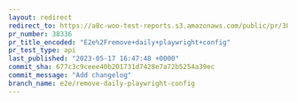 ```yaml
---
layout: redirect
redirect_to: https://a8c-woo-test-reports.s3.amazonaws.com/public/pr/38336/api/index.html
pr_number: 38336
pr_title_encoded: "E2e%2Fremove+daily+playwright+config"
pr_test_type: api
last_published: "2023-05-17 16:47:48 +0000"
commit_sha: 677c3c9ceee40b201731d7428e7a72b5254a39ec
commit_message: "Add changelog"
branch_name: e2e/remove-daily-playwright-config
---
```

